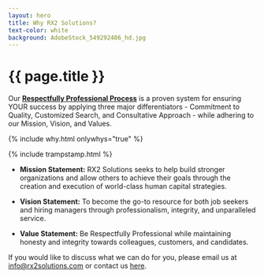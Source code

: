 ```yaml
---
layout: hero
title: Why RX2 Solutions?
text-color: white
background: AdobeStock_549292486_hd.jpg
---
```

# {{ page.title }}

Our **<a href="{{- site.baseurl -}}/rpp.html">Respectfully Professional Process</a>** is a proven system for ensuring YOUR success by applying three major differentiators - Commitment to Quality, Customized Search, and Consultative Approach - while adhering to our Mission, Vision, and Values. 

{% include why.html onlywhys="true" %}

{% include trampstamp.html %}

* **Mission Statement:** RX2 Solutions seeks to help build stronger organizations and allow others to achieve their goals through the creation and execution of world-class human capital strategies.

* **Vision Statement:** To become the go-to resource for both job seekers and hiring managers through professionalism, integrity, and unparalleled service.

* **Value Statement:** Be Respectfully Professional while maintaining honesty and integrity towards colleagues, customers, and candidates.
  
<!--  -->  
If you would like to discuss what we can do for you, please email us at <a href="mailto:info@rx2solutions.com">info@rx2solutions.com</a> or contact us <a href="{{- site.baseurl -}}/contactus.html">here</a>.


